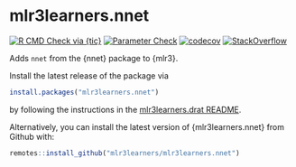 # mlr3learners.nnet

<!-- badges: start -->

[![R CMD Check via {tic}](https://github.com/mlr3learners/mlr3learners.nnet/workflows/R%20CMD%20Check%20via%20{tic}/badge.svg?branch=master)](https://github.com/mlr3learners/mlr3learners.nnet/actions)
[![Parameter Check](https://github.com/mlr3learners/mlr3learners.nnet/workflows/Parameter%20Check/badge.svg?branch=master)](https://github.com/mlr3learners/mlr3learners.nnet/actions)
[![codecov](https://codecov.io/gh/mlr3learners/mlr3learners.nnet/branch/master/graph/badge.svg)](https://codecov.io/gh/mlr3learners/mlr3learners.nnet)
[![StackOverflow](https://img.shields.io/badge/stackoverflow-mlr3-orange.svg)](https://stackoverflow.com/questions/tagged/mlr3)

<!-- badges: end -->

Adds `nnet` from the {nnet} package to {mlr3}.

Install the latest release of the package via

```r
install.packages("mlr3learners.nnet")
```

by following the instructions in the [mlr3learners.drat README](https://github.com/mlr3learners/mlr3learners.drat).

Alternatively, you can install the latest version of {mlr3learners.nnet} from Github with:

```r
remotes::install_github("mlr3learners/mlr3learners.nnet")
```
